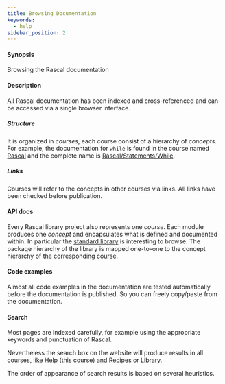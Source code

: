 ```yaml
---
title: Browsing Documentation
keywords:
  - help
sidebar_position: 2
---
```


#### Synopsis

Browsing the Rascal documentation

#### Description

All Rascal documentation has been indexed and cross-referenced 
and can be accessed via a single browser interface. 

##### Structure

It is organized
in _courses_, each course consist of
a hierarchy of _concepts_. For example, the documentation for `while` is found in the
course named [Rascal](../../Rascal/index.md)
and the complete name is [Rascal/Statements/While](../../Rascal/Statements/While/index.md).

##### Links

Courses will refer to the concepts in other courses via links. All links have
been checked before publication.

#### API docs

Every Rascal library project also represents one _course_. Each module produces
one _concept_ and encapsulates what is defined and documented within. In particular
the [standard library](../../Library/index.md) is interesting to browse. The package hierarchy
of the library is mapped one-to-one to the concept hierarchy of the corresponding course.

#### Code examples

Almost all code examples in the documentation are tested automatically before the documentation
is published. So you can freely copy/paste from the documentation.

#### Search

Most pages are indexed carefully, for example using the appropriate keywords and punctuation of Rascal. 

Nevertheless the search box on the website will produce
results in all courses, like [Help](../../GettingHelp/index.md) (this course)
and [Recipes](../../Recipes/index.md) or [Library](../../Library/index.md). 

The order of appearance of search results is based on several heuristics.

